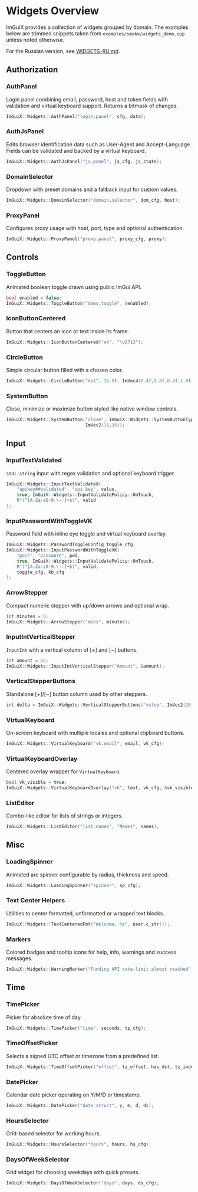 # Widgets Overview

ImGuiX provides a collection of widgets grouped by domain. The examples below are
trimmed snippets taken from `examples/smoke/widgets_demo.cpp` unless noted otherwise.

For the Russian version, see [WIDGETS-RU.md](WIDGETS-RU.md).

## Authorization

### AuthPanel
Login panel combining email, password, host and token fields with validation and
virtual keyboard support. Returns a bitmask of changes.
```cpp
ImGuiX::Widgets::AuthPanel("login.panel", cfg, data);
```

### AuthJsPanel
Edits browser identification data such as User-Agent and Accept-Language. Fields
can be validated and backed by a virtual keyboard.
```cpp
ImGuiX::Widgets::AuthJsPanel("js.panel", js_cfg, js_state);
```

### DomainSelector
Dropdown with preset domains and a fallback input for custom values.
```cpp
ImGuiX::Widgets::DomainSelector("domain.selector", dom_cfg, host);
```

### ProxyPanel
Configures proxy usage with host, port, type and optional authentication.
```cpp
ImGuiX::Widgets::ProxyPanel("proxy.panel", proxy_cfg, proxy);
```

## Controls

### ToggleButton
Animated boolean toggle drawn using public ImGui API.
```cpp
bool enabled = false;
ImGuiX::Widgets::ToggleButton("demo.toggle", &enabled);
```

### IconButtonCentered
Button that centers an icon or text inside its frame.
```cpp
ImGuiX::Widgets::IconButtonCentered("ok", "\u2713");
```

### CircleButton
Simple circular button filled with a chosen color.
```cpp
ImGuiX::Widgets::CircleButton("dot", 16.0f, ImVec4(0.4f,0.8f,0.4f,1.0f));
```

### SystemButton
Close, minimize or maximize button styled like native window controls.
```cpp
ImGuiX::Widgets::SystemButton("close", ImGuiX::Widgets::SystemButtonType::Close,
                              ImVec2(16,16));
```

## Input

### InputTextValidated
`std::string` input with regex validation and optional keyboard trigger.
```cpp
ImGuiX::Widgets::InputTextValidated(
    "apikey##validated", "api key", value,
    true, ImGuiX::Widgets::InputValidatePolicy::OnTouch,
    R"(^[A-Za-z0-9.\-:]+$)", valid
);
```

### InputPasswordWithToggleVK
Password field with inline eye toggle and virtual keyboard overlay.
```cpp
ImGuiX::Widgets::PasswordToggleConfig toggle_cfg;
ImGuiX::Widgets::InputPasswordWithToggleVK(
    "pass", "password", pwd,
    true, ImGuiX::Widgets::InputValidatePolicy::OnTouch,
    R"(^[A-Za-z0-9.\-:]+$)", valid,
    toggle_cfg, kb_cfg
);
```

### ArrowStepper
Compact numeric stepper with up/down arrows and optional wrap.
```cpp
int minutes = 0;
ImGuiX::Widgets::ArrowStepper("mins", minutes);
```

### InputIntVerticalStepper
`InputInt` with a vertical column of [+] and [−] buttons.
```cpp
int amount = 42;
ImGuiX::Widgets::InputIntVerticalStepper("Amount", &amount);
```

### VerticalStepperButtons
Standalone [+]/[−] button column used by other steppers.
```cpp
int delta = ImGuiX::Widgets::VerticalStepperButtons("vstep", ImVec2(20,40), 1, 10);
```

### VirtualKeyboard
On-screen keyboard with multiple locales and optional clipboard buttons.
```cpp
ImGuiX::Widgets::VirtualKeyboard("vk.email", email, vk_cfg);
```

### VirtualKeyboardOverlay
Centered overlay wrapper for `VirtualKeyboard`.
```cpp
bool vk_visible = true;
ImGuiX::Widgets::VirtualKeyboardOverlay("vk", text, vk_cfg, &vk_visible);
```

### ListEditor
Combo-like editor for lists of strings or integers.
```cpp
ImGuiX::Widgets::ListEditor("list.names", "Names", names);
```

## Misc

### LoadingSpinner
Animated arc spinner configurable by radius, thickness and speed.
```cpp
ImGuiX::Widgets::LoadingSpinner("spinner", sp_cfg);
```

### Text Center Helpers
Utilities to center formatted, unformatted or wrapped text blocks.
```cpp
ImGuiX::Widgets::TextCenteredFmt("Welcome, %s", user.c_str());
```

### Markers
Colored badges and tooltip icons for help, info, warnings and success messages.
```cpp
ImGuiX::Widgets::WarningMarker("Funding API rate-limit almost reached");
```

## Time

### TimePicker
Picker for absolute time of day.
```cpp
ImGuiX::Widgets::TimePicker("time", seconds, tp_cfg);
```

### TimeOffsetPicker
Selects a signed UTC offset or timezone from a predefined list.
```cpp
ImGuiX::Widgets::TimeOffsetPicker("offset", tz_offset, has_dst, tz_index, to_cfg);
```

### DatePicker
Calendar date picker operating on Y/M/D or timestamp.
```cpp
ImGuiX::Widgets::DatePicker("date_struct", y, m, d, dc);
```

### HoursSelector
Grid-based selector for working hours.
```cpp
ImGuiX::Widgets::HoursSelector("hours", hours, hs_cfg);
```

### DaysOfWeekSelector
Grid widget for choosing weekdays with quick presets.
```cpp
ImGuiX::Widgets::DaysOfWeekSelector("days", days, ds_cfg);
```

